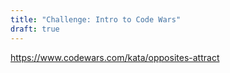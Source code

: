 ```yaml
---
title: "Challenge: Intro to Code Wars"
draft: true
---
```


https://www.codewars.com/kata/opposites-attract
